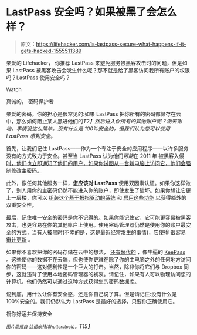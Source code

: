 # LastPass 安全吗？如果被黑了会怎么样？

> 原文：<https://lifehacker.com/is-lastpass-secure-what-happens-if-it-gets-hacked-1555511389>

亲爱的 Lifehacker，
你推荐 LastPass 来避免服务被黑客攻击时的问题，但是如果 LastPass 被黑客攻击会发生什么呢？那不就是给了黑客访问我所有账户的权限吗？LastPass 使用安全吗？

Watch

真诚的，
密码保护者

亲爱的密码，你的担心是很常见的:如果 LastPass 把你所有的密码都储存在云中，那么如何阻止某人黑进他们的*T2】然后进入你所有的其他账户呢？谢天谢地，事情没这么简单。没有什么是 100%安全的，但我们认为您可以使用 LastPass 感到安全。*

首先，让我们记住 LastPass——作为一个专注于安全的应用程序——以许多服务没有的方式致力于安全。甚至当 LastPass 认为他们*可能*在 2011 年 被黑客入侵 [时，他们也立即通知了他们的用户，如果你试图从一台新电脑上访问它，他们会强制修改主密码。](http://bit.ly/Ob5XI8)

此外，像任何其他服务一样，**您应该对 LastPass** 使用双因素认证。如果你这样做了，别人用你的主密码仍然不能进入你的账户，即使发生了破坏。如果你想让它更上一层楼，你可以 [组装这个基于拇指驱动的系统](https://lifehacker.com/how-to-build-a-nearly-hack-proof-password-system-with-5879117) 和 [启用这些功能](http://lifehacker.com/more-settings-you-should-enable-to-make-your-lastpass-a-5933271) 以获得额外的双重安全性。

最后，记住唯一安全的密码是你不记得的。如果你能记住它，它可能更容易被黑客攻击，也更容易在你的其他账户上使用。使用密码管理器仍然是使用你的账户最安全的方式，当有人被黑时(不幸的是，这是最近经常发生的事情)，它使得 [很容易审计更新](http://lifehacker.com/how-to-audit-and-update-your-passwords-after-a-service-5712907) 。

如果你不喜欢把你的密码存储在云中的想法， [还有替代的](http://lifehacker.com/lastpass-alternatives-that-keep-your-passwords-safe-fro-5799036) ，像牛逼的 [KeePass](http://keepass.info/) 。这些使你的数据不在云端，但也使你更难在除了你的主电脑之外的任何地方访问你的密码——这对便利性是一个巨大的打击。当然，除非你将它们与 Dropbox 同步，这就违背了使用本地密码管理器的初衷。请记住，如果有人可以物理访问您的计算机，他们仍然可以通过这种方式获得您的密码数据库。

说到底，用什么让你有安全感，还是你自己说了算。但是请记住:没有什么是 100%安全的。我们仍然认为 LastPass 是最好的选择，只要你正确使用它。

祝你好运并保持安全

*<small>图片混搭自</small>* [*<small>达诺米特</small>*](http://www.shutterstock.com/pic.mhtml?id=150856499)*<small>(Shutterstock)。</small>T15】*